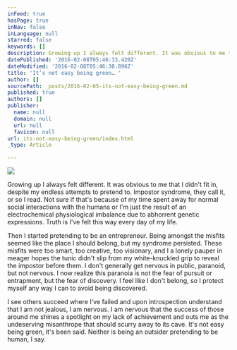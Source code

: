 ```yaml
---
inFeed: true
hasPage: true
inNav: false
inLanguage: null
starred: false
keywords: []
description: Growing up I always felt different. It was obvious to me that I didn’t fit in
datePublished: '2016-02-08T05:46:33.420Z'
dateModified: '2016-02-08T05:46:30.896Z'
title: 'It’s not easy being green… '
author: []
sourcePath: _posts/2016-02-05-its-not-easy-being-green.md
published: true
authors: []
publisher:
  name: null
  domain: null
  url: null
  favicon: null
url: its-not-easy-being-green/index.html
_type: Article

---
```

![](https://the-grid-user-content.s3-us-west-2.amazonaws.com/ed95fa33-a586-4686-9b02-574e70d097ba.jpg)

Growing up I always felt different. It was obvious to me that I didn't fit in, despite my endless attempts to pretend to. Impostor syndrome, they call it, or so I read. Not sure if that's because of my time spent away for normal social interactions with the humans or I'm just the result of an electrochemical physiological imbalance due to abhorrent genetic expressions. Truth is I've felt this way every day of my life.

Then I started pretending to be an entrepreneur. Being amongst the misfits seemed like the place I should belong, but my syndrome persisted. These misfits were too smart, too creative, too visionary, and I a lonely pauper in meager hopes the tunic didn't slip from my white-knuckled grip to reveal the impostor before them. I don't generally get nervous in public, paranoid, but not nervous. I now realize this paranoia is not the fear of pursuit or entrapment, but the fear of discovery. I feel like I don't belong, so I protect myself any way I can to avoid being discovered.

I see others succeed where I've failed and upon introspection understand that I am not jealous, I am nervous. I am nervous that the success of those around me shines a spotlight on my lack of achievement and outs me as the undeserving misanthrope that should scurry away to its cave. It's not easy being green, it's been said. Neither is being an outsider pretending to be human, I say.